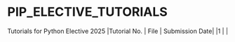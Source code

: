 # PIP_ELECTIVE_TUTORIALS

Tutorials for Python Elective 2025
|Tutorial No. | File | Submission Date|
|1            |      |
